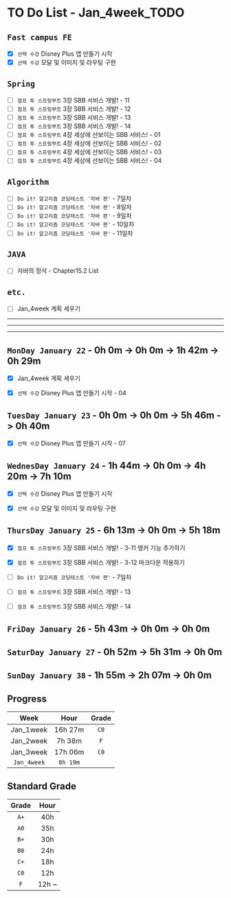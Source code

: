# TO Do List - Jan_4week_TODO

## `Fast campus FE` 
- [x] `선택 수강` Disney Plus 앱 만들기 시작
- [x] `선택 수강` 모달 및 이미지 및 라우팅 구현

## `Spring`
- [ ] `점프 투 스프링부트` 3장 SBB 서비스 개발! - 11
- [ ] `점프 투 스프링부트` 3장 SBB 서비스 개발! - 12
- [ ] `점프 투 스프링부트` 3장 SBB 서비스 개발! - 13
- [ ] `점프 투 스프링부트` 3장 SBB 서비스 개발! - 14
- [ ] `점프 투 스프링부트` 4장 세상에 선보이는 SBB 서비스! - 01
- [ ] `점프 투 스프링부트` 4장 세상에 선보이는 SBB 서비스! - 02
- [ ] `점프 투 스프링부트` 4장 세상에 선보이는 SBB 서비스! - 03
- [ ] `점프 투 스프링부트` 4장 세상에 선보이는 SBB 서비스! - 04

## `Algorithm`
- [ ] `Do it! 알고리즘 코딩테스트 '자바 편'` - 7일차
- [ ] `Do it! 알고리즘 코딩테스트 '자바 편'` - 8일차
- [ ] `Do it! 알고리즘 코딩테스트 '자바 편'` - 9일차
- [ ] `Do it! 알고리즘 코딩테스트 '자바 편'` - 10일차
- [ ] `Do it! 알고리즘 코딩테스트 '자바 편'` - 11일차

## `JAVA`
- [ ] 자바의 정석 - Chapter15.2 List


## `etc.`
- [ ] Jan_4week 계획 세우기


---
---
---

## `MonDay January 22` - 0h 0m -> 0h 0m -> 1h 42m -> 0h 29m
- [x] Jan_4week 계획 세우기
- [x] `선택 수강` Disney Plus 앱 만들기 시작 - 04



## `TuesDay January 23` - 0h 0m -> 0h 0m -> 5h 46m -> 0h 40m
- [x] `선택 수강` Disney Plus 앱 만들기 시작 - 07



## `WednesDay January 24` - 1h 44m -> 0h 0m -> 4h 20m -> 7h 10m
- [x] `선택 수강` Disney Plus 앱 만들기 시작
- [x] `선택 수강` 모달 및 이미지 및 라우팅 구현


## `ThursDay January 25` - 6h 13m -> 0h 0m -> 5h 18m
- [x] `점프 투 스프링부트` 3장 SBB 서비스 개발! - 3-11 앵커 기능 추가하기
- [x] `점프 투 스프링부트` 3장 SBB 서비스 개발! - 3-12 마크다운 적용하기
- [ ] `Do it! 알고리즘 코딩테스트 '자바 편'` - 7일차
- [ ] `점프 투 스프링부트` 3장 SBB 서비스 개발! - 13
- [ ] `점프 투 스프링부트` 3장 SBB 서비스 개발! - 14


## `FriDay January 26` - 5h 43m -> 0h 0m -> 0h 0m



## `SaturDay January 27` - 0h 52m -> 5h 31m -> 0h 0m


## `SunDay January 38` - 1h 55m -> 2h 07m -> 0h 0m



## Progress
| Week | Hour | Grade |
|:---:|:---:|:---:|
|Jan_1week|16h 27m|`C0`|
|Jan_2week|7h 38m|`F`|
|Jan_3week|17h 06m|`C0`|
|`Jan_4week`|`8h 19m`||


## Standard Grade

| Grade | Hour |
|:---:|:---:|
|`A+`|40h|
|`A0`|35h|
|`B+`|30h|
|`B0`|24h|
|`C+`|18h|
|`C0`|12h|
|`F`|12h ~|


